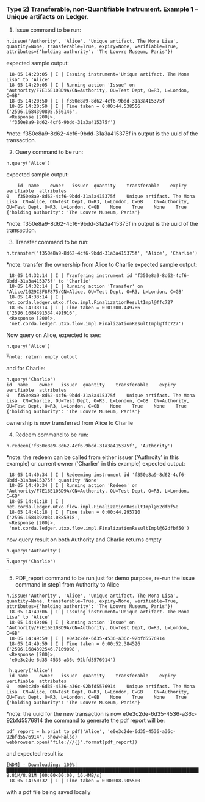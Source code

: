 

### Type 2) Transferable, non-Quantifiable Instrument. Example 1 – Unique artifacts on Ledger.

1. Issue command to be run:
```
h.issue('Authority', 'Alice', 'Unique artifact. The Mona Lisa', quantity=None, transferable=True, expiry=None, verifiable=True, 
attributes={'holding authority': 'The Louvre Museum, Paris'}) 
```
expected sample output:
```
 18-05 14:20:05 | I | Issuing instrument='Unique artifact. The Mona Lisa' to 'Alice'
 18-05 14:20:05 | I | Running action 'Issue' on 'Authority/F7E16E10BD9A/CN=Authority, OU=Test Dept, O=R3, L=London, C=GB'
 18-05 14:20:50 | I | f350e8a9-8d62-4cf6-9bdd-31a3a415375f
 18-05 14:20:50 | I | Time taken = 0:00:44.538556
('2596.1684390805.556146',
 <Response [200]>,
 'f350e8a9-8d62-4cf6-9bdd-31a3a415375f')
```
*note: f350e8a9-8d62-4cf6-9bdd-31a3a415375f in output is the uuid of the transaction.

2. Query command to be run:
```
h.query('Alice')
```
expected sample output:
```
	id	name	owner	issuer	quantity	transferable	expiry	verifiable	attributes
0	f350e8a9-8d62-4cf6-9bdd-31a3a415375f	Unique artifact. The Mona Lisa	CN=Alice, OU=Test Dept, O=R3, L=London, C=GB	CN=Authority, OU=Test Dept, O=R3, L=London, C=GB	None	True	None	True	{'holding authority': 'The Louvre Museum, Paris'}
```
*note: f350e8a9-8d62-4cf6-9bdd-31a3a415375f in output is the uuid of the transaction.

3. Transfer command to be run:
```
h.transfer('f350e8a9-8d62-4cf6-9bdd-31a3a415375f', 'Alice', 'Charlie')
```
*note: transfer the ownership from Alice to Charlie
expected sample output:
```
 18-05 14:32:14 | I | Tranfering instrument id 'f350e8a9-8d62-4cf6-9bdd-31a3a415375f' to 'Charlie'
 18-05 14:32:14 | I | Running action 'Transfer' on 'Alice/1029C3F8F875/CN=Alice, OU=Test Dept, O=R3, L=London, C=GB'
 18-05 14:33:14 | I | net.corda.ledger.utxo.flow.impl.FinalizationResultImpl@ffc727
 18-05 14:33:14 | I | Time taken = 0:01:00.449786
('2596.1684391534.491916',
 <Response [200]>,
 'net.corda.ledger.utxo.flow.impl.FinalizationResultImpl@ffc727')
```
Now query on Alice, expected to see:
```
h.query('Alice')
_ 
*note: return empty output 
```
and for Charlie:
```
h.query('Charlie')
id	name	owner	issuer	quantity	transferable	expiry	verifiable	attributes
0	f350e8a9-8d62-4cf6-9bdd-31a3a415375f	Unique artifact. The Mona Lisa	CN=Charlie, OU=Test Dept, O=R3, L=London, C=GB	CN=Authority, OU=Test Dept, O=R3, L=London, C=GB	None	True	None	True	{'holding authority': 'The Louvre Museum, Paris'}
```
ownership is now transferred from Alice to Charlie

4. Redeem command to be run:
```
h.redeem('f350e8a9-8d62-4cf6-9bdd-31a3a415375f', 'Authority')
```
*note: the redeem can be called from either issuer ('Authroity' in this example) or current owner ('Charlier' in this example)
expected output:
```
 18-05 14:40:34 | I | Redeeming instrument id 'f350e8a9-8d62-4cf6-9bdd-31a3a415375f' quantity 'None'
 18-05 14:40:34 | I | Running action 'Redeem' on 'Authority/F7E16E10BD9A/CN=Authority, OU=Test Dept, O=R3, L=London, C=GB'
 18-05 14:41:18 | I | net.corda.ledger.utxo.flow.impl.FinalizationResultImpl@62dfbf50
 18-05 14:41:18 | I | Time taken = 0:00:44.295710
('2596.1684392034.0885918',
 <Response [200]>,
 'net.corda.ledger.utxo.flow.impl.FinalizationResultImpl@62dfbf50')
 ```
now query result on both Authority and Charlie returns empty
```
h.query('Authority')
_
h.query('Charlie')
_
```

5. PDF_report command to be run
just for demo purpose, re-run the issue command in step1 from Authority to Alice
```
h.issue('Authority', 'Alice', 'Unique artifact. The Mona Lisa', quantity=None, transferable=True, expiry=None, verifiable=True, 
attributes={'holding authority': 'The Louvre Museum, Paris'}) 
 18-05 14:49:06 | I | Issuing instrument='Unique artifact. The Mona Lisa' to 'Alice'
 18-05 14:49:06 | I | Running action 'Issue' on 'Authority/F7E16E10BD9A/CN=Authority, OU=Test Dept, O=R3, L=London, C=GB'
 18-05 14:49:59 | I | e0e3c2de-6d35-4536-a36c-92bfd5576914
 18-05 14:49:59 | I | Time taken = 0:00:52.384526
('2596.1684392546.7109098',
 <Response [200]>,
 'e0e3c2de-6d35-4536-a36c-92bfd5576914')
 
 h.query('Alice')
 id	name	owner	issuer	quantity	transferable	expiry	verifiable	attributes
0	e0e3c2de-6d35-4536-a36c-92bfd5576914	Unique artifact. The Mona Lisa	CN=Alice, OU=Test Dept, O=R3, L=London, C=GB	CN=Authority, OU=Test Dept, O=R3, L=London, C=GB	None	True	None	True	{'holding authority': 'The Louvre Museum, Paris'}
```
*note: the uuid for the new transaction is now e0e3c2de-6d35-4536-a36c-92bfd5576914
the command to generate the pdf report will be:
```
pdf_report = h.print_to_pdf('Alice', 'e0e3c2de-6d35-4536-a36c-92bfd5576914', show=False)
webbrowser.open("file:///{}".format(pdf_report))
```
and expected result is:
```
[WDM] - Downloading: 100%|██████████████████████████████████████████████████████████████████████████████████████████████████████████████████████████████████████████████████| 8.81M/8.81M [00:00<00:00, 16.4MB/s]
 18-05 14:50:32 | I | Time taken = 0:00:08.905500
```
with a pdf file being saved locally

